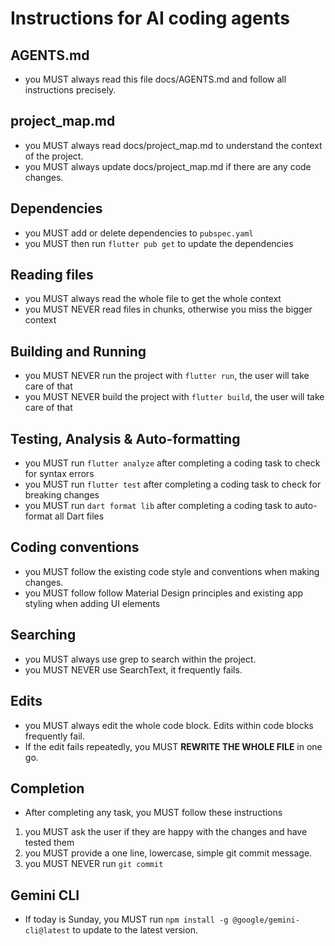 # Instructions for AI coding agents

## AGENTS.md

- you MUST always read this file docs/AGENTS.md and follow all instructions precisely.

## project_map.md
- you MUST always read docs/project_map.md to understand the context of the project.
- you MUST always update docs/project_map.md if there are any code changes.

## Dependencies
- you MUST add or delete dependencies to `pubspec.yaml`
- you MUST then run `flutter pub get` to update the dependencies 

## Reading files
- you MUST always read the whole file to get the whole context
- you MUST NEVER read files in chunks, otherwise you miss the bigger context

## Building and Running
- you MUST NEVER run the project with `flutter run`, the user will take care of that
- you MUST NEVER build the project with `flutter build`, the user will take care of that

## Testing, Analysis & Auto-formatting
- you MUST run `flutter analyze` after completing a coding task to check for syntax errors
- you MUST run `flutter test` after completing a coding task to check for breaking changes
- you MUST run `dart format lib` after completing a coding task to auto-format all Dart files


## Coding conventions
- you MUST follow the existing code style and conventions when making changes.
- you MUST follow follow Material Design principles and existing app styling when adding UI elements 

## Searching
- you MUST always use grep to search within the project.
- you MUST NEVER use SearchText, it frequently fails.

## Edits
- you MUST always edit the whole code block. Edits within code blocks frequently fail. 
- If the edit fails repeatedly, you MUST **REWRITE THE WHOLE FILE** in one go.

## Completion
- After completing any task, you MUST follow these instructions
1. you MUST ask the user if they are happy with the changes and have tested them
2. you MUST provide a one line, lowercase, simple git commit message.
3. you MUST NEVER run `git commit`


## Gemini CLI
- If today is Sunday, you MUST run `npm install -g @google/gemini-cli@latest` to update to the latest version.

